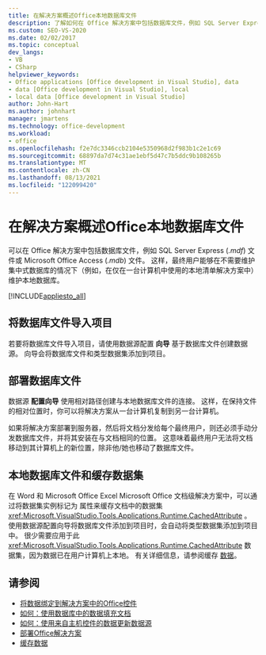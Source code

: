 ```yaml
---
title: 在解决方案概述Office本地数据库文件
description: 了解如何在 Office 解决方案中包括数据库文件，例如 SQL Server Express (.mdf) 文件或 Microsoft Office Access (.mdb) 文件。
ms.custom: SEO-VS-2020
ms.date: 02/02/2017
ms.topic: conceptual
dev_langs:
- VB
- CSharp
helpviewer_keywords:
- Office applications [Office development in Visual Studio], data
- data [Office development in Visual Studio], local
- local data [Office development in Visual Studio]
author: John-Hart
ms.author: johnhart
manager: jmartens
ms.technology: office-development
ms.workload:
- office
ms.openlocfilehash: f2e7dc3346ccb2104e5350968d2f983b1c2e1c69
ms.sourcegitcommit: 68897da7d74c31ae1ebf5d47c7b5ddc9b108265b
ms.translationtype: MT
ms.contentlocale: zh-CN
ms.lasthandoff: 08/13/2021
ms.locfileid: "122099420"
---
```

# <a name="use-local-database-files-in-office-solutions-overview"></a>在解决方案概述Office本地数据库文件
  可以在 Office 解决方案中包括数据库文件，例如 SQL Server Express (*.mdf*) 文件或 Microsoft Office Access (*.mdb*) 文件。 这样，最终用户能够在不需要维护集中式数据库的情况下（例如，在仅在一台计算机中使用的本地清单解决方案中）维护本地数据库。

 [!INCLUDE[appliesto_all](../vsto/includes/appliesto-all-md.md)]

## <a name="import-the-database-file-into-a-project"></a>将数据库文件导入项目
 若要将数据库文件导入项目，请使用数据源配置 **向导** 基于数据库文件创建数据源。 向导会将数据库文件和类型数据集添加到项目。

## <a name="deploy-the-database-file"></a>部署数据库文件
 数据源 **配置向导** 使用相对路径创建与本地数据库文件的连接。 这样，在保持文件的相对位置时，你可以将解决方案从一台计算机复制到另一台计算机。

 如果将解决方案部署到服务器，然后将文档分发给每个最终用户，则还必须手动分发数据库文件，并将其安装在与文档相同的位置。 这意味着最终用户无法将文档移动到其计算机上的新位置，除非他/她也移动了数据库文件。

## <a name="local-database-files-and-caching-the-dataset"></a>本地数据库文件和缓存数据集
 在 Word 和 Microsoft Office Excel Microsoft Office 文档级解决方案中，可以通过将数据集实例标记为 属性来缓存文档中的数据集 <xref:Microsoft.VisualStudio.Tools.Applications.Runtime.CachedAttribute> 。 使用数据源配置向导将数据库文件添加到项目时，会自动将类型数据集添加到项目中。 很少需要应用于此 <xref:Microsoft.VisualStudio.Tools.Applications.Runtime.CachedAttribute> 数据集，因为数据已在用户计算机上本地。 有关详细信息，请参阅缓存 [数据](../vsto/caching-data.md)。

## <a name="see-also"></a>请参阅
- [将数据绑定到解决方案中的Office控件](../vsto/binding-data-to-controls-in-office-solutions.md)
- [如何：使用数据库中的数据填充文档](../vsto/how-to-populate-documents-with-data-from-a-database.md)
- [如何：使用来自主机控件的数据更新数据源](../vsto/how-to-update-a-data-source-with-data-from-a-host-control.md)
- [部署Office解决方案](../vsto/deploying-an-office-solution.md)
- [缓存数据](../vsto/caching-data.md)
